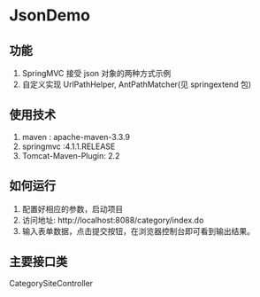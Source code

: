 # JsonDemo
## 功能
1. SpringMVC 接受 json 对象的两种方式示例
2. 自定义实现 UrlPathHelper, AntPathMatcher(见 springextend 包)

## 使用技术
1. maven : apache-maven-3.3.9
2. springmvc :4.1.1.RELEASE
3. Tomcat-Maven-Plugin: 2.2

## 如何运行
1. 配置好相应的参数，启动项目
2. 访问地址: http://localhost:8088/category/index.do
3. 输入表单数据，点击提交按钮，在浏览器控制台即可看到输出结果。

## 主要接口类
CategorySiteController


